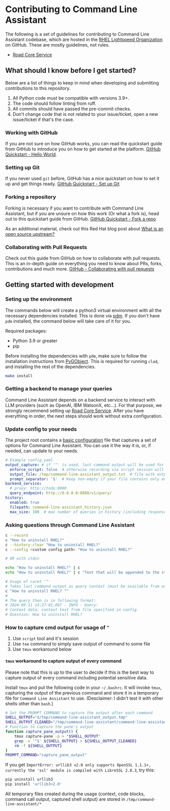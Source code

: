 # Contributing to Command Line Assistant

The following is a set of guidelines for contributing to Command Line Assistant codebase, which are hosted in the [RHEL Lightspeed
Organization](https://github.com/rhel-lightspeed) on GitHub. These are mostly guidelines, not rules.

* [Road Core Service](https://github.com/road-core/service)

## What should I know before I get started?

Below are a list of things to keep in mind when developing and submitting
contributions to this repository.

1. All Python code must be compatible with versions 3.9+.
2. The code should follow linting from ruff.
3. All commits should have passed the pre-commit checks.
4. Don't change code that is not related to your issue/ticket, open a new issue/ticket if that's the case.

### Working with GitHub

If you are not sure on how GitHub works, you can read the quickstart guide from GitHub to introduce you on how to get
started at the platform. [GitHub Quickstart - Hello
World](https://docs.github.com/en/get-started/quickstart/hello-world).

### Setting up Git

If you never used `git` before, GitHub has a nice quickstart on how to set it up and get things ready. [GitHub
Quickstart - Set up Git](https://docs.github.com/en/get-started/quickstart/set-up-git)

### Forking a repository

Forking is necessary if you want to contribute with Command Line Assistant, but if you are unsure on how this work (Or what a fork is),
head out to this quickstart guide from GitHub. [GitHub Quickstart - Fork a
repo](https://docs.github.com/en/get-started/quickstart/fork-a-repo)

As an additional material, check out this Red Hat blog post about [What is an open source
upstream?](https://www.redhat.com/en/blog/what-open-source-upstream)

### Collaborating with Pull Requests

Check out this guide from GitHub on how to collaborate with pull requests. This is an in-depth guide on everything you
need to know about PRs, forks, contributions and much more. [GitHub - Collaborating with pull
requests](https://docs.github.com/en/pull-requests/collaborating-with-pull-requests)

## Getting started with development

### Seting up the environment

The commands below will create a python3 virtual environment with all the necessary dependencies installed. This is done
via [pdm](https://pdm-project.org/en/latest/). If you don't have `pdm` installed, the command below will take care of it
for you.

Required packages:
- Python 3.9 or greater
- pip

Before installing the dependencies with `pdm`, make sure to follow the installation instructions from [PyGObject](https://pygobject.gnome.org/getting_started.html#fedora-logo-fedora). This is required for running `clad`, and installing the rest of the dependencies.

```sh
make install
```

### Getting a backend to manage your queries

Command Line Assistant depends on a backend service to interact with LLM providers (such as OpenAI, IBM WatsonX, etc...). For that
purpose, we strongly recommend setting up [Road Core Service](https://github.com/road-core/service). After you have
everything in order, the next steps should work without extra configuration.

### Update config to your needs

The project root contains a [basic configuration](./config.yaml) file that captures a set of options for Command Line Assistant. You
can use it the way it is, or, if needed, can update to your needs.

```yml
# Example config.yaml
output_capture: # if '^' is used, last command output will be used for query context
  enforce_script: false  # otherwise recording via script session will be enforced
  output_file: /tmp/command-line-assistant_output.txt  # file with output(s) of regular commands (e.g. ls, echo, etc.)
  prompt_separator: '$'  # Keep non-empty if your file contains only output of commands (not prompt itself)
backend_service:
  # proxy: http://todo:8080
  query_endpoint: http://0.0.0.0:8080/v1/query/
history:
  enabled: true
  filepath: command-line-assistant_history.json
  max_size: 100  # max number of queries in history (including responses)
```

### Asking questions through Command Line Assistant

```sh
c --record
c "How to uninstall RHEL?"
c --history-clear "How to uninstall RHEL?"
c --config <custom config path> "How to uninstall RHEL?"

# OR with stdin

echo "How to uninstall RHEL?" | c
echo "How to uninstall RHEL?" | c "Text that will be appended to the stdin"

# Usage of caret '^'
# Takes last command output as query context (must be available from output_file value in config)
c "How to uninstall RHEL? ^"
#
# The query then is in following format:
# 2024-09-11 14:27:01,667 - INFO - Query:
# Context data: context text from file specified in config
# Question: How to uninstall RHEL?
```

### How to capture cmd output for usage of `^`

1. Use `script` tool and it's session
2. Use `tee` command to simply save output of command to some file
3. Use `tmux` workaround below

#### `tmux` workaround to capture output of every command

Please note that this is up to the user to decide if this is the best way to capture output of every command including
potential sensitive data.

Install `tmux` and put the following code in your `~/.bashrc`. It will invoke `tmux`, capturing the output of the
previous command and store it in a temporary file for `Command Line Assistant` to use. (Desclaimer: I didn't test it with other shells
other than `bash`.)

``` bash
# Set the PROMPT_COMMAND to capture the output after each command
SHELL_OUTPUT="$/tmp/command-line-assistant_output.tmp"
SHELL_OUTPUT_CLEANED="/tmp/command-line-assistant/command-line-assistant_output_cleaned.tmp"
# Function to capture the pane's output
function capture_pane_output() {
    tmux capture-pane -p > "$SHELL_OUTPUT"
    grep -v '^$' ${SHELL_OUTPUT} > ${SHELL_OUTPUT_CLEANED}
    rm -f ${SHELL_OUTPUT}
}
PROMPT_COMMAND="capture_pane_output"
```

If you get `ImportError: urllib3 v2.0 only supports OpenSSL 1.1.1+, currently the 'ssl' module is compiled with LibreSSL
2.8.3`, try this:

```sh
pip uninstall urllib3
pip install 'urllib3<2.0'
```

All temporary files created during the usage (context, code blocks, command call output, captured shell output) are
stored in `/tmp/command-line-assistant/*`
